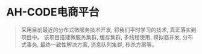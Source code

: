 # AH-CODE电商平台

> 采用目前最近的分布式微服务技术开发, 将我们平时学习的技术, 真正落实到项目中。
> 该项目搭建微服务集群, 缓存集群, 多线程使用, 模拟高并发, 分布式事务, 最终一致性解决方案, 消息队列集群, 秒杀方案等。
